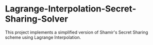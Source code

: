 # Lagrange-Interpolation-Secret-Sharing-Solver
This project implements a simplified version of Shamir's Secret Sharing scheme using Lagrange Interpolation.
